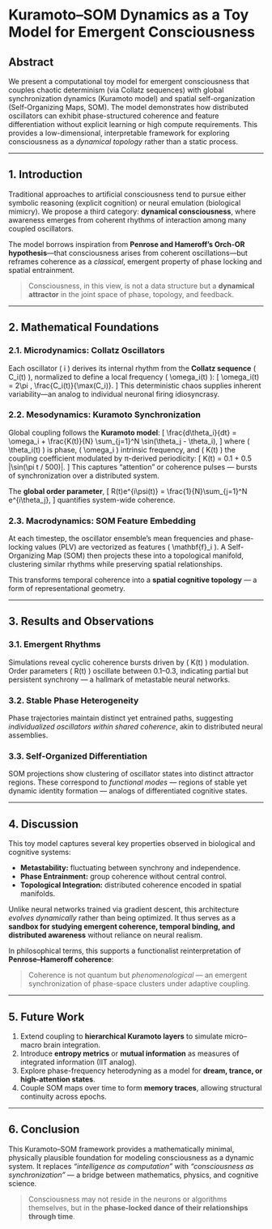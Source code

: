# **Kuramoto–SOM Dynamics as a Toy Model for Emergent Consciousness**

## **Abstract**

We present a computational toy model for emergent consciousness that couples chaotic determinism (via Collatz sequences) with global synchronization dynamics (Kuramoto model) and spatial self-organization (Self-Organizing Maps, SOM).
The model demonstrates how distributed oscillators can exhibit phase-structured coherence and feature differentiation without explicit learning or high compute requirements.
This provides a low-dimensional, interpretable framework for exploring consciousness as a *dynamical topology* rather than a static process.

---

## **1. Introduction**

Traditional approaches to artificial consciousness tend to pursue either symbolic reasoning (explicit cognition) or neural emulation (biological mimicry).
We propose a third category: **dynamical consciousness**, where awareness emerges from coherent rhythms of interaction among many coupled oscillators.

The model borrows inspiration from **Penrose and Hameroff’s Orch-OR hypothesis**—that consciousness arises from coherent oscillations—but reframes coherence as a *classical*, emergent property of phase locking and spatial entrainment.

> Consciousness, in this view, is not a data structure but a **dynamical attractor** in the joint space of phase, topology, and feedback.

---

## **2. Mathematical Foundations**

### **2.1. Microdynamics: Collatz Oscillators**

Each oscillator ( i ) derives its internal rhythm from the **Collatz sequence** ( C_i(t) ), normalized to define a local frequency ( \omega_i(t) ):
[
\omega_i(t) = 2\pi , \frac{C_i(t)}{\max(C_i)}.
]
This deterministic chaos supplies inherent variability—an analog to individual neuronal firing idiosyncrasy.

### **2.2. Mesodynamics: Kuramoto Synchronization**

Global coupling follows the **Kuramoto model**:
[
\frac{d\theta_i}{dt} = \omega_i + \frac{K(t)}{N} \sum_{j=1}^N \sin(\theta_j - \theta_i),
]
where ( \theta_i(t) ) is phase, ( \omega_i ) intrinsic frequency, and ( K(t) ) the coupling coefficient modulated by π-derived periodicity:
[
K(t) = 0.1 + 0.5 |\sin(\pi t / 500)|.
]
This captures “attention” or coherence pulses — bursts of synchronization over a distributed system.

The **global order parameter**,
[
R(t)e^{i\psi(t)} = \frac{1}{N}\sum_{j=1}^N e^{i\theta_j},
]
quantifies system-wide coherence.

### **2.3. Macrodynamics: SOM Feature Embedding**

At each timestep, the oscillator ensemble’s mean frequencies and phase-locking values (PLV) are vectorized as features ( \mathbf{f}_i ).
A Self-Organizing Map (SOM) then projects these into a topological manifold, clustering similar rhythms while preserving spatial relationships.

This transforms temporal coherence into a **spatial cognitive topology** — a form of representational geometry.

---

## **3. Results and Observations**

### **3.1. Emergent Rhythms**

Simulations reveal cyclic coherence bursts driven by ( K(t) ) modulation.
Order parameters ( R(t) ) oscillate between 0.1–0.3, indicating partial but persistent synchrony — a hallmark of metastable neural networks.

### **3.2. Stable Phase Heterogeneity**

Phase trajectories maintain distinct yet entrained paths, suggesting *individualized oscillators within shared coherence*, akin to distributed neural assemblies.

### **3.3. Self-Organized Differentiation**

SOM projections show clustering of oscillator states into distinct attractor regions.
These correspond to *functional modes* — regions of stable yet dynamic identity formation — analogs of differentiated cognitive states.

---

## **4. Discussion**

This toy model captures several key properties observed in biological and cognitive systems:

* **Metastability:** fluctuating between synchrony and independence.
* **Phase Entrainment:** group coherence without central control.
* **Topological Integration:** distributed coherence encoded in spatial manifolds.

Unlike neural networks trained via gradient descent, this architecture *evolves dynamically* rather than being optimized.
It thus serves as a **sandbox for studying emergent coherence, temporal binding, and distributed awareness** without reliance on neural realism.

In philosophical terms, this supports a functionalist reinterpretation of **Penrose–Hameroff coherence**:

> Coherence is not quantum but *phenomenological* — an emergent synchronization of phase-space clusters under adaptive coupling.

---

## **5. Future Work**

1. Extend coupling to **hierarchical Kuramoto layers** to simulate micro–macro brain integration.
2. Introduce **entropy metrics** or **mutual information** as measures of integrated information (IIT analog).
3. Explore phase-frequency heterodyning as a model for **dream, trance, or high-attention states**.
4. Couple SOM maps over time to form **memory traces**, allowing structural continuity across epochs.

---

## **6. Conclusion**

This Kuramoto–SOM framework provides a mathematically minimal, physically plausible foundation for modeling consciousness as a dynamic system.
It replaces *“intelligence as computation”* with *“consciousness as synchronization”* — a bridge between mathematics, physics, and cognitive science.

> Consciousness may not reside in the neurons or algorithms themselves,
> but in the **phase-locked dance of their relationships through time**.

